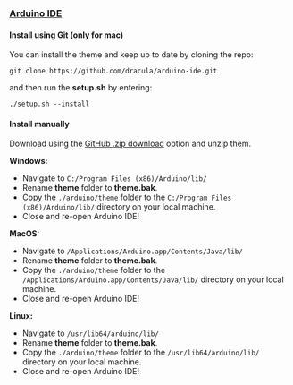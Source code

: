 ### [Arduino IDE](https://www.arduino.cc/en/main/software)

#### Install using Git (only for mac)

You can install the theme and keep up to date by cloning the repo:

```
git clone https://github.com/dracula/arduino-ide.git
```

and then run the **setup.sh** by entering:

```
./setup.sh --install
```

#### Install manually

Download using the [GitHub .zip download](https://github.com/dracula/arduino-ide/archive/master.zip) option and unzip them.

**Windows:**
- Navigate to `C:/Program Files (x86)/Arduino/lib/`
- Rename **theme** folder to **theme.bak**.
- Copy the `./arduino/theme` folder to the `C:/Program Files (x86)/Arduino/lib/` directory on your local machine.
- Close and re-open Arduino IDE!

**MacOS:**
- Navigate to `/Applications/Arduino.app/Contents/Java/lib/`
- Rename **theme** folder to **theme.bak**.
- Copy the `./arduino/theme` folder to the `/Applications/Arduino.app/Contents/Java/lib/` directory on your local machine.
- Close and re-open Arduino IDE!

**Linux:**
- Navigate to `/usr/lib64/arduino/lib/`
- Rename **theme** folder to **theme.bak**.
- Copy the `./arduino/theme` folder to the `/usr/lib64/arduino/lib/` directory on your local machine.
- Close and re-open Arduino IDE!
